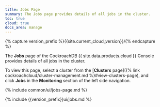 ```yaml
---
title: Jobs Page
summary: The Jobs page provides details of all jobs in the cluster.
toc: true
cloud: true
docs_area: manage
---
```


{% capture version_prefix %}{{site.current_cloud_version}}/{% endcapture %}

The **Jobs** page of the CockroachDB {{ site.data.products.cloud }} Console provides details of all jobs in the cluster.

To view this page, select a cluster from the [**Clusters** page]({% link cockroachcloud/cluster-management.md %}#view-clusters-page), and click **Jobs** in the **Monitoring** section of the left side navigation.

{% include common/ui/jobs-page.md %}

{% include {{version_prefix}}ui/jobs.md %}
